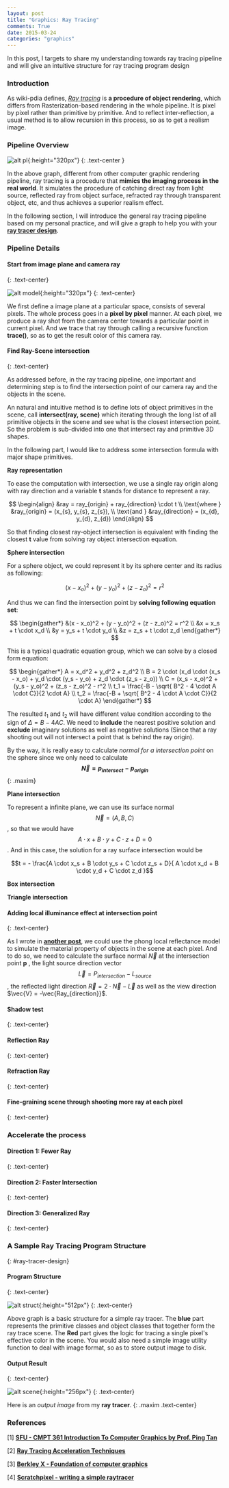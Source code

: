 ```yaml
---
layout: post
title: "Graphics: Ray Tracing"
comments: True
date: 2015-03-24
categories: "graphics"
---
```


In this post, I targets to share my understanding towards ray tracing pipeline and will give an intuitive structure for ray tracing program design

<!--more-->

### Introduction

As wiki-pdia defines, [*Ray tracing*](https://en.wikipedia.org/wiki/Ray_tracing_(graphics)) is __a procedure of object rendering__, which differs from Rasterization-based rendering in the whole pipeline. It is pixel by pixel rather than primitive by primitive. And to reflect inter-reflection, a usual method is to allow recursion in this process, so as to get a realism image.

### Pipeline Overview

![alt pl](/images/posts/2015-04-06-ray-tracing-pipeline.png){:height="320px"}
{: .text-center }

In the above graph, different from other computer graphic rendering pipeline, ray tracing is a procedure that __mimics the imaging process in the real world__. It simulates the procedure of catching direct ray from light source, reflected ray from object surface, refracted ray through transparent object, etc, and thus achieves a superior realism effect.

In the following section, I will introduce the general ray tracing pipeline based on my personal practice, and will give a graph to help you with your [__ray tracer design__](#ray-tracer-design).

### Pipeline Details

#### Start from image plane and camera ray
{: .text-center}

![alt model](/images/posts/2015-04-06-ray-tracing-model.png){:height="320px"}
{: .text-center}

We first define a image plane at a particular space, consists of several pixels. The whole process goes in a __pixel by pixel__ manner. At each pixel, we produce a ray shot from the camera center towards a particular point in current pixel. And we trace that ray through calling a recursive function __trace()__, so as to get the result color of this camera ray.

#### Find Ray-Scene intersection
{: .text-center}

As addressed before, in the ray tracing pipeline, one important and determining step is to find the intersection point of our camera ray and the objects in the scene.

An natural and intuitive method is to define lots of object primitives in the scene, call __intersect(ray, scene)__ which iterating through the long list of all primitive objects in the scene and see what is the closest intersection point. So the problem is sub-divided into one that intersect ray and primitive 3D shapes.

In the following part, I would like to address some intersection formula with major shape primitives.

__Ray representation__

To ease the computation with intersection, we use a single ray origin along with ray direction and a variable __t__ stands for distance to represent a ray.

$$
\begin{align}
  &ray = ray_{origin} + ray_{direction} \cdot t \\
  \text{where } &ray_{origin} = (x_{s}, y_{s}, z_{s}), \\
  \text{and } &ray_{direction} = (x_{d}, y_{d}, z_{d})
\end{align}
$$

So that finding closest ray-object intersection is equivalent with finding the closest __t__ value from solving ray object intersection equation.

__Sphere intersection__

For a sphere object, we could represent it by its sphere center and its radius as following:

$$
(x - x_o)^2 + (y - y_o)^2 + (z - z_o)^2 = r^2
$$

And thus we can find the intersection point by __solving following equation set__:

$$
\begin{gather*}
&(x - x_o)^2 + (y - y_o)^2 + (z - z_o)^2 = r^2 \\
&x = x_s + t \cdot x_d \\
&y = y_s + t \cdot y_d \\
&z = z_s + t \cdot z_d
\end{gather*}
$$

This is a typical quadratic equation group, which we can solve by a closed form equation:

$$
\begin{gather*}
A = x_d^2 + y_d^2 + z_d^2 \\
B = 2 \cdot (x_d \cdot (x_s - x_o) + y_d \cdot (y_s - y_o) + z_d \cdot (z_s - z_o)) \\
C = (x_s - x_o)^2 + (y_s - y_o)^2 + (z_s - z_o)^2 - r^2 \\
t_1 = \frac{-B - \sqrt{ B^2 - 4 \cdot A \cdot C}}{2 \cdot A} \\
t_2 = \frac{-B + \sqrt{ B^2 - 4 \cdot A \cdot C}}{2 \cdot A}
\end{gather*}
$$

The resulted $t_1$ and $t_2$ will have different value condition according to the sign of $\Delta = B - 4 A C$. We need to __include__ the nearest positive solution and __exclude__ imaginary solutions as well as negative solutions (Since that a ray shooting out will not intersect a point that is behind the ray origin).  

By the way, it is really easy to calculate _normal for a intersection point_ on the sphere since we only need to calculate __$$\vec{N} = p_{intersect} - p_{origin}$$__
{: .maxim}

__Plane intersection__

To represent a infinite plane, we can use its surface normal $$\vec{N} = (A, B, C)$$, so that we would have $$A \cdot x + B \cdot y + C \cdot z + D = 0$$. And in this case, the solution for a ray surface intersection would be

$$t = - \frac{A \cdot x_s + B \cdot y_s + C \cdot z_s + D}{ A \cdot x_d + B \cdot y_d + C \cdot z_d }$$


__Box intersection__

__Triangle intersection__



#### Adding __local illuminance effect__ at intersection point
{: .text-center}

As I wrote in [__another post__](/graphics/2015/03/22/local-reflectance-model/), we could use the phong local reflectance model to simulate the material property of objects in the scene at each pixel. And to do so, we need to calculate the surface normal $\vec{N}$ at the intersection point __p__ , the light source direction vector $$\vec{L} = P_{intersection} - L_{source}$$ , the reflected light direction $\vec{R} = 2 \cdot \vec{N} - \vec{L}$ as well as the view direction $\vec{V} = -\vec{Ray_{direction}}$.

#### Shadow test
{: .text-center}

#### Reflection Ray
{: .text-center}

#### Refraction Ray
{: .text-center}

#### Fine-graining scene through __shooting more ray__ at each pixel
{: .text-center}

### Accelerate the process

#### Direction 1: Fewer Ray
{: .text-center}

#### Direction 2: Faster Intersection
{: .text-center}

#### Direction 3: Generalized Ray
{: .text-center}


### A Sample Ray Tracing Program Structure
{: #ray-tracer-design}

#### __Program Structure__
{: .text-center}

![alt struct](/images/posts/2015-04-06-ray-trace-program.png){:height="512px"}
{: .text-center}

Above graph is a basic structure for a simple ray tracer. The __blue__ part represents the primitive classes and object classes that together form the ray trace scene. The __Red__ part gives the logic for tracing a single pixel's effective color in the scene. You would also need a simple image utility function to deal with image format, so as to store output image to disk.

#### __Output Result__
{: .text-center}

![alt scene](/images/posts/2015-04-06-traced-scene.png){:height="256px"}
{: .text-center}


Here is an _output image_ from my __ray tracer__.
{: .maxim .text-center}


### References

[1] [**SFU - CMPT 361 Introduction To Computer Graphics by Prof. Ping Tan**](http://www.cs.sfu.ca/~pingtan/)

[2] [**Ray Tracing Acceleration Techniques**](http://www.cs.virginia.edu/~gfx/Courses/2003/ImageSynthesis/scribed_notes/03_acceleration.pdf)

[3] [**Berkley X - Foundation of computer graphics**](https://courses.edx.org/courses/BerkeleyX/CS-184.1x/2013_October/info)

[4] [**Scratchpixel - writing a simple raytracer**](http://www.scratchapixel.com/old/lessons/3d-basic-lessons/lesson-1-writing-a-simple-raytracer/)

